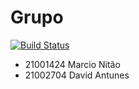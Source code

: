 ﻿# Grupo

[![Build Status](https://travis-ci.org/marcionitao/cookbook.svg?branch=master)](https://travis-ci.org/marcionitao/cookbook)
- 21001424 Marcio Nitão
- 21002704 David Antunes